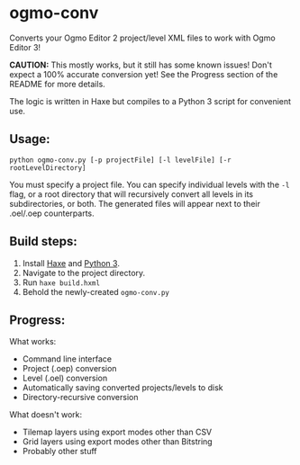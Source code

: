# ogmo-conv
Converts your Ogmo Editor 2 project/level XML files to work with Ogmo Editor 3!

**CAUTION:** This mostly works, but it still has some known issues! Don't expect a 100% accurate conversion yet! See the Progress section of the README for more details.

The logic is written in Haxe but compiles to a Python 3 script for convenient use.

## Usage:

`python ogmo-conv.py [-p projectFile] [-l levelFile] [-r rootLevelDirectory]`

You must specify a project file. You can specify individual levels with the `-l` flag, or a root directory that will recursively convert all levels in its subdirectories, or both. The generated files will appear next to their .oel/.oep counterparts.

## Build steps:
1. Install [Haxe](https://haxe.org/) and [Python 3](https://www.python.org/downloads/).
2. Navigate to the project directory.
3. Run `haxe build.hxml`
4. Behold the newly-created `ogmo-conv.py`

## Progress:

What works:
* Command line interface
* Project (.oep) conversion
* Level (.oel) conversion
* Automatically saving converted projects/levels to disk
* Directory-recursive conversion

What doesn't work:
* Tilemap layers using export modes other than CSV
* Grid layers using export modes other than Bitstring
* Probably other stuff
